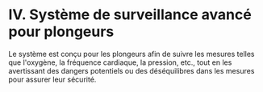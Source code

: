 # IV.	Système de surveillance avancé pour plongeurs
 Le système est conçu pour les plongeurs afin de suivre les mesures telles que l'oxygène, la fréquence cardiaque, la pression, etc., tout en les avertissant des dangers potentiels ou des déséquilibres dans les mesures pour assurer leur sécurité. 
